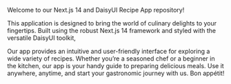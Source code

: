 Welcome to our Next.js 14 and DaisyUI Recipe App repository! 

This application is designed to bring the world of culinary delights to your fingertips. 
Built using the robust Next.js 14 framework and styled with the versatile DaisyUI toolkit, 

Our app provides an intuitive and user-friendly interface for exploring a wide variety of recipes. Whether you’re a seasoned chef or a beginner in the kitchen, our app is your handy guide to preparing delicious meals. Use it anywhere, anytime, and start your gastronomic journey with us. Bon appétit!
